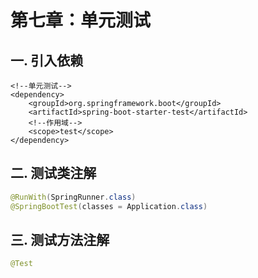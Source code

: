# 第七章：单元测试

## 一. 引入依赖

```pom
<!--单元测试-->
<dependency>
    <groupId>org.springframework.boot</groupId>
    <artifactId>spring-boot-starter-test</artifactId>
    <!--作用域-->
    <scope>test</scope>
</dependency>
```

## 二. 测试类注解

```java
@RunWith(SpringRunner.class)
@SpringBootTest(classes = Application.class)
```

## 三. 测试方法注解

```java
@Test
```
<comment/>